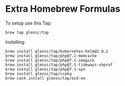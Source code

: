 # Extra Homebrew Formulas

To setup use this Tap:
```
brew tap glensc/tap
```

Installing:

```
brew install glensc/tap/kubernetes-helm@2.8.2
brew install glensc/tap/php@7.1-memcache
brew install glensc/tap/php@7.1-imagick
brew install glensc/tap/php@7.1-tideways-xhprof
brew install glensc/tap/php@7.1-spx
brew install glensc/tap/vcpkg
brew cask install glensc/tap/eid-ee
```

